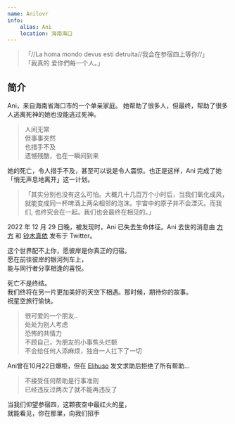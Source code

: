 ```yaml
---
name: Anilovr
info:
    alias: Ani
    location: 海南海口
---
```


>「//La homa mondo devus esti detruita//我会在参宿四上等你//」  
>「我真的 爱你們每一个人。」

## 简介

Ani，来自海南省海口市的一个单亲家庭。
她帮助了很多人，但最终，帮助了很多人逃离死神的她也没能逃过死神。

> 人间无常  
> 但事事突然  
> 也措手不及  
> 遗憾残酷，也在一瞬间到来

她的死亡，令人措手不及，甚至可以说是令人震惊。也正是这样，Ani 完成了她「悄无声息地离开」这一计划。

> 「其实分别也没有这么可怕。大概几十几百万个小时后，当我们氧化成风，就能变成同一杯啤酒上两朵相邻的泡沫。宇宙中的原子并不会湮灭。而我们, 也终究会在一起。我们也会最终在相见的。」

2022 年 12 月 29 日晚，被发现时，Ani 已失去生命体征。Ani 去世的消息由 [方方](https://twitter.com/fang050722) 和 [铃木真依](https://twitter.com/MissSuzuki23) 发布于 Twitter。

这个世界配不上你，愿彼岸是你真正的归宿。  
愿在前往彼岸的银河列车上，  
能与同行者分享相逢的喜悦。  

死亡不是终结。  
我们终将在另一片更加美好的天空下相遇。那时候，期待你的故事。  
祝星空旅行愉快。  

> 很可爱的一个朋友..  
> 处处为别人考虑  
> 恐怖的共情力  
> 不顾自己，为朋友的小事焦头烂额  
> 不会给任何人添麻烦，独自一人扛下了一切  

Ani曾在10月22日爆柜，但在 [Elihuso](https://twitter.com/ElihusoQ) 发文求助后拒绝了所有帮助...

> 不接受任何帮助是行事准则  
> 已经违反过两次了就不能再违反了

当我们仰望参宿四，这颗夜空中最红火的星，  
就能看见，你在那里，向我们招手  
